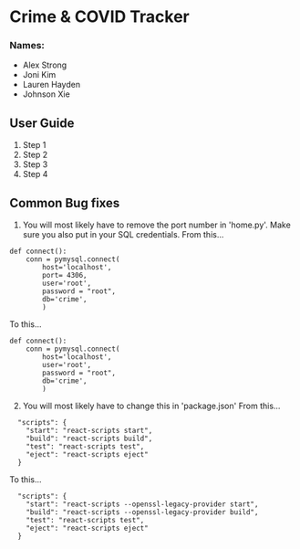 # Crime &amp; COVID Tracker

### Names:
- Alex Strong
- Joni Kim
- Lauren Hayden
- Johnson Xie


## User Guide

1) Step 1
2) Step 2
3) Step 3
4) Step 4


## Common Bug fixes

1. You will most likely have to remove the port number in 'home.py'. Make sure you also put in your SQL credentials.
From this...
```
def connect():
    conn = pymysql.connect(
        host='localhost',
        port= 4306,
        user='root', 
        password = "root",
        db='crime',
        )
```

To this...
```
def connect():
    conn = pymysql.connect(
        host='localhost',
        user='root', 
        password = "root",
        db='crime',
        )
```


2. You will most likely have to change this in 'package.json' 
From this...
```
  "scripts": {
    "start": "react-scripts start",
    "build": "react-scripts build",
    "test": "react-scripts test",
    "eject": "react-scripts eject"
  }
```

To this...
```
  "scripts": {
    "start": "react-scripts --openssl-legacy-provider start",
    "build": "react-scripts --openssl-legacy-provider build",
    "test": "react-scripts test",
    "eject": "react-scripts eject"
  }
```